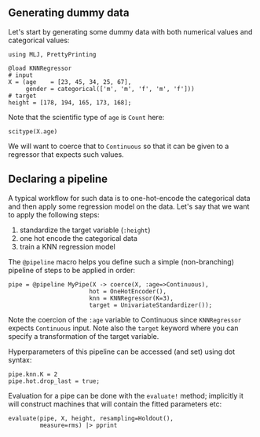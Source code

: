<!--This file was generated, do not modify it.-->
## Generating dummy data

Let's start by generating some dummy data with both numerical values and categorical values:

```julia:ex1
using MLJ, PrettyPrinting

@load KNNRegressor
# input
X = (age    = [23, 45, 34, 25, 67],
     gender = categorical(['m', 'm', 'f', 'm', 'f']))
# target
height = [178, 194, 165, 173, 168];
```

Note that the scientific type of `age` is `Count` here:

```julia:ex2
scitype(X.age)
```

We will want to coerce that to `Continuous` so that it can be given to a regressor that expects such values.

## Declaring a pipeline

A typical workflow for such data is to one-hot-encode the categorical data and then apply some regression model on the data.
Let's say that we want to apply the following steps:
1. standardize the target variable (`:height`)
1. one hot encode the categorical data
1. train a KNN regression model

The `@pipeline` macro helps you define such a simple (non-branching) pipeline of steps to be applied in order:

```julia:ex3
pipe = @pipeline MyPipe(X -> coerce(X, :age=>Continuous),
                       hot = OneHotEncoder(),
                       knn = KNNRegressor(K=3),
                       target = UnivariateStandardizer());
```

Note the coercion of the `:age` variable to Continuous since `KNNRegressor` expects `Continuous` input.
Note also the `target` keyword where you can specify a transformation of the target variable.

Hyperparameters of this pipeline can be accessed (and set) using dot syntax:

```julia:ex4
pipe.knn.K = 2
pipe.hot.drop_last = true;
```

Evaluation for a pipe can be done with the `evaluate!` method; implicitly it will construct machines that will contain the fitted parameters etc:

```julia:ex5
evaluate(pipe, X, height, resampling=Holdout(),
         measure=rms) |> pprint
```


